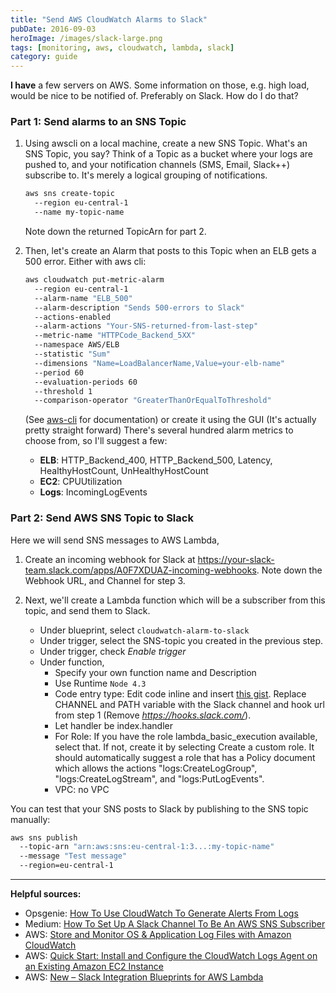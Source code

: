 ```yaml
---
title: "Send AWS CloudWatch Alarms to Slack"
pubDate: 2016-09-03
heroImage: /images/slack-large.png
tags: [monitoring, aws, cloudwatch, lambda, slack]
category: guide
---
```


**I have** a few servers on AWS. Some information on those, e.g. high load, would be nice to be notified of. Preferably on Slack. How do I do that?

### Part 1: Send alarms to an SNS Topic

1.  Using awscli on a local machine, create a new SNS Topic. What's an SNS Topic, you say? Think of a Topic as a bucket where your logs are pushed to, and your notification channels (SMS, Email, Slack++) subscribe to. It's merely a logical grouping of notifications.

    ```bash
    aws sns create-topic
      --region eu-central-1
      --name my-topic-name
    ```

    Note down the returned TopicArn for part 2.

2.  Then, let's create an Alarm that posts to this Topic when an ELB gets a 500 error.  Either with aws cli:

    ```bash
    aws cloudwatch put-metric-alarm
      --region eu-central-1
      --alarm-name "ELB_500"
      --alarm-description "Sends 500-errors to Slack"
      --actions-enabled
      --alarm-actions "Your-SNS-returned-from-last-step"
      --metric-name "HTTPCode_Backend_5XX"
      --namespace AWS/ELB
      --statistic "Sum"
      --dimensions "Name=LoadBalancerName,Value=your-elb-name"
      --period 60
      --evaluation-periods 60
      --threshold 1
      --comparison-operator "GreaterThanOrEqualToThreshold"
    ```

    (See [aws-cli](http://docs.aws.amazon.com/cli/latest/reference/cloudwatch/put-metric-alarm.html) for documentation) or create it using the GUI (It's actually pretty straight forward) There's several hundred alarm metrics to choose from, so I'll suggest a few:

    - **ELB**: HTTP_Backend_400, HTTP_Backend_500, Latency, HealthyHostCount, UnHealthyHostCount
    - **EC2**: CPUUtilization
    - **Logs**: IncomingLogEvents

### Part 2: Send AWS SNS Topic to Slack

Here we will send SNS messages to AWS Lambda,

1.  Create an incoming webhook for Slack at https://your-slack-team.slack.com/apps/A0F7XDUAZ-incoming-webhooks. Note down the Webhook URL, and Channel for step 3.

2.  Next, we'll create a Lambda function which will be a subscriber from this topic, and send them to Slack.
    - Under blueprint, select `cloudwatch-alarm-to-slack`
    - Under trigger, select the SNS-topic you created in the previous step.
    - Under trigger, check _Enable trigger_
    - Under function,
      - Specify your own function name and Description
      - Use Runtime `Node 4.3`
      - Code entry type: Edit code inline and insert [this gist](https://gist.github.com/tomfa/b33f768908b0a83987d26f269e377e95). Replace CHANNEL and PATH variable with the Slack channel and hook url from step 1 (Remove _https://hooks.slack.com/_).
      - Let handler be index.handler
      - For Role: If you have the role lambda_basic_execution available, select that. If not, create it by selecting Create a custom role. It should automatically suggest a role that has a Policy document which allows the actions "logs:CreateLogGroup", "logs:CreateLogStream", and "logs:PutLogEvents".
      - VPC: no VPC

You can test that your SNS posts to Slack by publishing to the SNS topic manually:

```bash
aws sns publish
  --topic-arn "arn:aws:sns:eu-central-1:3...:my-topic-name"
  --message "Test message"
  --region=eu-central-1
```

---

**Helpful sources:**

- Opsgenie: [How To Use CloudWatch To Generate Alerts From Logs](https://blog.opsgenie.com/2014/08/how-to-use-cloudwatch-to-generate-alerts-from-logs)
- Medium: [How To Set Up A Slack Channel To Be An AWS SNS Subscriber](https://medium.com/cohealo-engineering/how-set-up-a-slack-channel-to-be-an-aws-sns-subscriber-63b4d57ad3ea#.dcbqcad2x)
- AWS: [Store and Monitor OS & Application Log Files with Amazon CloudWatch](https://aws.amazon.com/blogs/aws/cloudwatch-log-service/)
- AWS: [Quick Start: Install and Configure the CloudWatch Logs Agent on an Existing Amazon EC2 Instance](https://docs.aws.amazon.com/AmazonCloudWatch/latest/logs/QuickStartEC2Instance.html)
- AWS: [New – Slack Integration Blueprints for AWS Lambda](https://aws.amazon.com/blogs/aws/new-slack-integration-blueprints-for-aws-lambda/)
